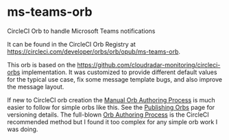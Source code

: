 # ms-teams-orb

CircleCI Orb to handle Microsoft Teams notifications

It can be found in the CircleCI Orb Registry at https://circleci.com/developer/orbs/orb/opub/ms-teams-orb.

This orb is based on the https://github.com/cloudradar-monitoring/circleci-orbs implementation. It was customized to provide different default values for the typical use case, fix some message template bugs, and also improve the message layout.

If new to CircleCI orb creation the [Manual Orb Authoring Process](https://circleci.com/docs/2.0/orb-author-validate-publish/) is much easier to follow for simple orbs like this. See the [Publishing Orbs](https://circleci.com/docs/2.0/creating-orbs/) page for versioning details. The full-blown [Orb Authoring Process](https://circleci.com/docs/2.0/orb-author/) is the CircleCI recommended method but I found it too complex for any simple orb work I was doing.
